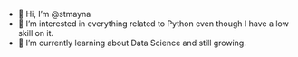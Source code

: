 - 👋 Hi, I’m @stmayna
- 👀 I’m interested in everything related to Python even though I have a low skill on it.
- 🌱 I’m currently learning about Data Science and still growing.

<!---
- 💞️ I’m looking to collaborate on ...
- 📫 How to reach me ...
stmayna/stmayna is a ✨ special ✨ repository because its `README.md` (this file) appears on your GitHub profile.
You can click the Preview link to take a look at your changes.
--->
